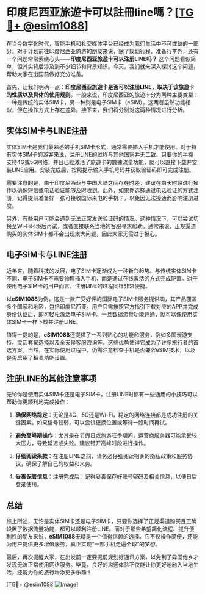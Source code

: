 # 印度尼西亚旅遊卡可以註冊line嗎？[[TG💪+ @esim1088](https://t.me/s/esim1088)]

在当今数字化时代，智能手机和社交媒体平台已经成为我们生活中不可或缺的一部分。对于计划前往印度尼西亚旅游的朋友来说，除了规划行程、准备行李外，还有一个问题常常萦绕心头——**印度尼西亚旅遊卡可以注册LINE吗？** 这个问题看似简单，但其实背后涉及到不少细节和背景知识。今天，我们就来深入探讨这个问题，帮助大家在出国前做好充分准备。

首先，让我们明确一点：**印度尼西亚旅遊卡是否可以注册LINE，取决于该旅遊卡的性质以及具体的使用规则**。一般来说，印度尼西亚的旅遊卡分为两种主要类型：一种是传统的实体SIM卡，另一种则是电子SIM卡（eSIM）。这两者虽然功能相似，但在操作方式上存在差异。接下来，我们将分别对这两种情况进行分析。

## 实体SIM卡与LINE注册

实体SIM卡是我们最熟悉的手机SIM卡形式，通常需要插入手机才能使用。对于持有实体SIM卡的游客来说，注册LINE的过程与其他国家并无二致。只要你的手機支持4G或5G网络，并且已經激活了旅遊卡的數據流量功能，就可以直接下载并安装LINE应用。安装完成后，按照提示输入手机号码并获取验证码即可完成注册。

需要注意的是，由于印度尼西亚与中国大陆之间存在时差，建议在白天时段进行操作以确保短信或电话验证能够及时收到。此外，如果你选择通过电话验证的方式注册，记得提前准备好一张可接收国际来电的手机卡，以免因无法接通而影响注册进度。

另外，有些用户可能会遇到无法正常发送验证码的情况。这种情况下，可以尝试切换至Wi-Fi环境后再试，或者直接联系当地的客服寻求帮助。通常来说，正规渠道购买的实体SIM卡都不会出现太大问题，因此大家无需过于担心。

## 电子SIM卡与LINE注册

近年来，随着科技的发展，电子SIM卡逐渐成为一种新兴趋势。与传统实体SIM卡不同，电子SIM卡不需要物理插入手机，而是通过在线激活的方式完成配置。对于使用电子SIM卡的用户而言，注册LINE的过程同样非常便捷。

以**eSIM1088**为例，这是一款广受好评的国际电子SIM卡服务提供商，其产品覆盖多个国家和地区，包括印度尼西亚。用户只需按照官方指引下载对应的APP并完成身份认证后，即可轻松激活电子SIM卡。一旦数据流量功能开通，就可以像使用实体SIM卡一样下载并注册LINE。

值得一提的是，**eSIM1088**还提供了一系列贴心的功能和服务，例如多国漫游支持、灵活套餐选择以及全天候客服咨询等。这些优势使得它成为了许多旅行者的首选方案。当然，在实际使用过程中，仍需注意检查手机是否兼容eSIM技术，以及是否启用了相关功能设置。

## 注册LINE的其他注意事项

无论你是使用实体SIM卡还是电子SIM卡，注册LINE时都有一些通用的小技巧可以帮助你更顺利地完成操作：

1. **确保网络稳定**：无论是4G、5G还是Wi-Fi，稳定的网络连接都是成功注册的关键因素。如果信号较弱，可以尝试更换位置或等待一段时间再试。
   
2. **避免高峰期操作**：尤其是在节假日或旅游旺季期间，运营商服务器可能承受较大压力，导致延迟或失败。建议错开高峰时段进行操作。

3. **仔细阅读条款**：在注册LINE之前，请务必仔细阅读相关的隐私政策和服务协议，确保了解自己的权益和义务。

4. **妥善保管信息**：注册完成后，记得妥善保存好账号密码及相关信息，以便日后登录使用。

## 总结

综上所述，无论是实体SIM卡还是电子SIM卡，只要你选择了正规渠道购买且正确设置了数据流量功能，都可以顺利注册LINE。而对于那些希望简化流程、提升便利性的朋友来说，**eSIM1088**无疑是一个值得信赖的选择。它不仅操作简便，还能为用户提供更多增值服务，真正实现“一部手机走遍全球”的梦想。

最后，再次提醒大家，在出发前一定要提前规划好通讯方案，以免到了异国他乡才发现无法正常使用网络服务。毕竟，良好的沟通体验不仅能让你更好地融入当地生活，还能为你的旅行增添更多乐趣！

[[TG💪+ @esim1088](https://t.me/s/esim1088) ![Image](https://i.postimg.cc/4NQfJmqS/Snipaste-2025-05-13-00-14-12.png)]